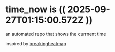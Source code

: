 # time_now is (( 2025-09-27T01:15:00.572Z ))

an automated repo that shows the currnent time

inspired by [breakingheatmap](https://github.com/breakingheatmap/breakingheatmap)